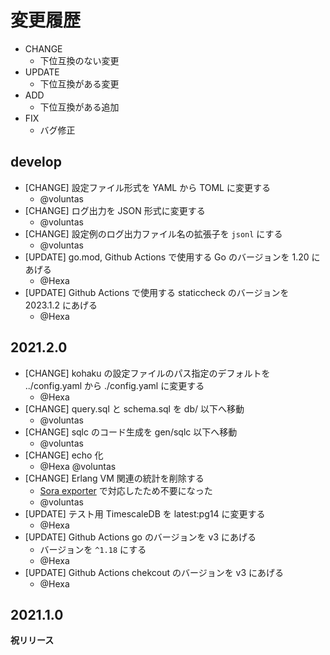# 変更履歴

- CHANGE
    - 下位互換のない変更
- UPDATE
    - 下位互換がある変更
- ADD
    - 下位互換がある追加
- FIX
    - バグ修正

## develop

- [CHANGE] 設定ファイル形式を YAML から TOML に変更する
    - @voluntas
- [CHANGE] ログ出力を JSON 形式に変更する
    - @voluntas
- [CHANGE] 設定例のログ出力ファイル名の拡張子を `jsonl` にする
    - @voluntas
- [UPDATE] go.mod, Github Actions で使用する Go のバージョンを 1.20 にあげる
    - @Hexa
- [UPDATE] Github Actions で使用する staticcheck のバージョンを 2023.1.2 にあげる
    - @Hexa

## 2021.2.0

- [CHANGE] kohaku の設定ファイルのパス指定のデフォルトを ../config.yaml から ./config.yaml に変更する
    - @Hexa
- [CHANGE] query.sql と schema.sql を db/ 以下へ移動
    - @voluntas
- [CHANGE] sqlc のコード生成を gen/sqlc 以下へ移動
    - @voluntas
- [CHANGE] echo 化
    - @Hexa @voluntas
- [CHANGE] Erlang VM 関連の統計を削除する
    - [Sora exporter](https://github.com/shiguredo/sora_exporter) で対応したため不要になった
    - @voluntas
- [UPDATE] テスト用 TimescaleDB を latest:pg14 に変更する
    - @Hexa
- [UPDATE] Github Actions go のバージョンを v3 にあげる
    - バージョンを `^1.18` にする
    - @Hexa
- [UPDATE] Github Actions chekcout のバージョンを v3 にあげる
    - @Hexa

## 2021.1.0

**祝リリース**
